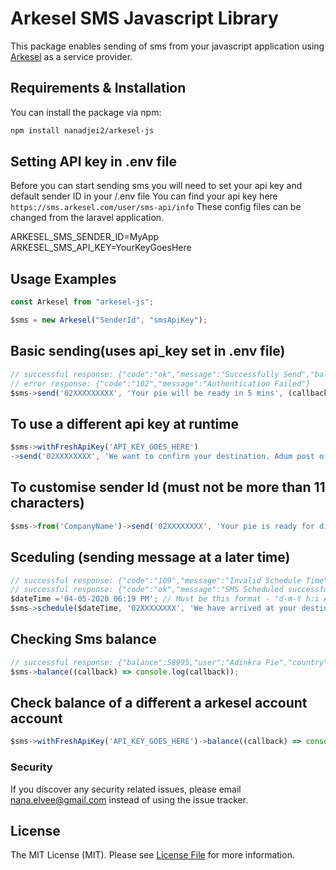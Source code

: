 # Arkesel SMS Javascript Library

This package enables sending of sms from your javascript application using [Arkesel](https://sms.arkesel.com) as a service provider.

## Requirements & Installation

You can install the package via npm:

```bash
npm install nanadjei2/arkesel-js
```

## Setting API key in .env file

Before you can start sending sms you will need to set your api key and default sender ID in your /.env file
You can find your api key here `https://sms.arkesel.com/user/sms-api/info`
These config files can be changed from the laravel application.

<!-- /.env file -->

ARKESEL_SMS_SENDER_ID=MyApp\
ARKESEL_SMS_API_KEY=YourKeyGoesHere

## Usage Examples

```js
const Arkesel from "arkesel-js";

$sms = new Arkesel("SenderId", "smsApiKey");
```

## Basic sending(uses api_key set in .env file)

```js
// successful response: {"code":"ok","message":"Successfully Send","balance":58995,"user":"Adinkra Pie"}
// error response: {"code":"102","message":"Authentication Failed"}
$sms->send('02XXXXXXXXX', 'Your pie will be ready in 5 mins', (callback) => console.log(callback));
```

## To use a different api key at runtime

```js
$sms->withFreshApiKey('API_KEY_GOES_HERE')
->send('02XXXXXXXX', 'We want to confirm your destination. Adum post office right?', (callback) => console.log(callback));
```

## To customise sender Id (must not be more than 11 characters)

```js
$sms->from('CompanyName')->send('02XXXXXXXX', 'Your pie is ready for dispatch.', (callback) => console.log(callback));
```

## Sceduling (sending message at a later time)

```js
// successful response: {"code":"109","message":"Invalid Schedule Time"}
// successful response: {"code":"ok","message":"SMS Scheduled successfully.","balance":58995,"user":"Adinkra Pie"}
$dateTime ='04-05-2020 06:19 PM'; // Must be this format - "d-m-Y h:i A"
$sms->schedule($dateTime, '02XXXXXXXX', 'We have arrived at your destination.', (callback) => console.log(callback))
```

## Checking Sms balance

```js
// successful response: {"balance":58995,"user":"Adinkra Pie","country":"Ghana"}
$sms->balance((callback) => console.log(callback));
```

## Check balance of a different a arkesel account account

```js
$sms->withFreshApiKey('API_KEY_GOES_HERE')->balance((callback) => console.log(callback));
```

### Security

If you discover any security related issues, please email nana.elvee@gmail.com instead of using the issue tracker.

## License

The MIT License (MIT). Please see [License File](LICENSE.md) for more information.
